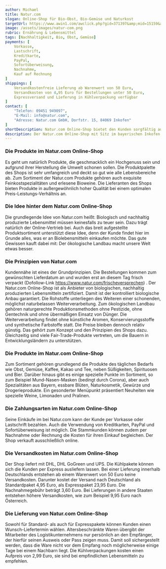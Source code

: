 ```yaml
---
author: Michael
title: Natur.com
slogan: Online-Shop für Bio-Obst, Bio-Gemüse und Naturkost
targetUrl: https://www.awin1.com/awclick.php?gid=371397&amp;mid=15159&amp;awinaffid=731132&amp;linkid=2465741&amp;clickref=
image: /assets/images/natur-com.png
rubric: Ernährung & Lebensmittel
tags: [Nachhaltigkeit, Bio, Obst, Gemüse]
payments: [
    Vorkasse,
    Lastschrift,
    Kreditkarte,
    PayPal,
    Sofortüberweisung,
    Nachnahme,
    Kauf auf Rechnung
]
shippings: [
    Versandkostenfreie Lieferung ab Warenwert von 50 Euro, 
    Versandkosten von 4,95 Euro für Bestellungen unter 50 Euro,
    Expressversand und Lieferung in Kühlverpackung verfügbar
]
contact: [
    "Telefon: 09451 949097", 
    "E-Mail: info@natur.com",
    "Adresse: Natur.com GmbH, Dorfstr. 15, 84069 Inkofen"
]
shortDescription: Natur.com Online-Shop bietet den Kunden sorgfältig ausgewählte Lebensmittel aus kontrolliert biologischen Anbau sowie Bio-Delikatessen mit hohen Qualitätsstandards.
description: Der Natur.com Online-Shop mit Sitz im bayerischen Inkofen ist ein Bioladen im Internet, der bundesweit frisches Obst und Gemüse, Backwaren, Feinkost, Wein sowie Milch- und Sojaprodukte versendet. Die pflanzlichen Rohstoffe der Lebensmittel stammen komplett aus kontrolliert biologischem Anbau. Der Shop verschickt die wertvollen Bioprodukte tagfrisch verpackt zum Kunden.
---
```


### Die Produkte im Natur.com Online-Shop

Es geht um natürlich Produkte, die geschmacklich ein Hochgenuss sein und aufgrund ihrer Herstellung die Umwelt schonen sollen. Die Produktpalette des Shops ist sehr umfangreich und deckt so gut wie alle Lebensbereiche ab. Zum Sortiment der Natur.com Produkte gehören auch exquisite Feinkostspezialitäten und erlesene Bioweine. Die Lieferanten des Shops bieten Produkte in außergewöhnlich hoher Qualität bei einem optimalen Preis-Leistungs-Verhältnis an.

### Die Idee hinter dem Natur.com Online-Shop

Die grundlegende Idee von Natur.com heißt: Biologisch und nachhaltig produzierte Lebensmittel müssen keinesfalls zu teuer sein. Dazu trägt natürlich der Online-Vertrieb bei. Auch das breit aufgestellte Produktsortiment unterstützt diese Idee, denn der Kunde findet hier im Grunde alles, was er an Biolebensmitteln einkaufen möchte. Das gute Gewissen kauft dabei mit: Der ökologische Landbau macht unsere Welt etwas besser.

### Die Prinzipien von Natur.com

Kundennähe ist eines der Grundprinzipien. Die Bestellungen kommen zum gewünschten Lieferdatum an und wurden erst an diesem Tag frisch verpackt (Dofollow-Link https://www.natur.com/frischeversprechen) . Der Natur.com Online-Shop ist als Anbieter von biologischen, nachhaltig produzierten Lebensmitteln zertifiziert. Damit ist der kontrolliert biologische Anbau garantiert. Die Rohstoffe unterliegen des Weiteren einer schonenden, möglichst naturbelassen Weiterverarbeitung. Zum ökologischen Landbau gehören naturgerechte Produktionsmethoden ohne Pestizide, ohne Gentechnik und ohne übermäßigen Einsatz von Dünger. Die Weiterverarbeitung findet ohne künstliche Aromen, Konservierungsstoffe und synthetische Farbstoffe statt. Die Preise bleiben dennoch relativ günstig. Das gehört zum Konzept und den Prinzipien des Shops dazu. Gleichzeitig sind viele Fair-Trade-Produkte vertreten, um die Bauern in Entwicklungsländern zu unterstützen.

### Die Produkte im Natur.com Online-Shop

Zum Sortiment gehören grundlegend die Produkte des täglichen Bedarfs wie Obst, Gemüse, Kaffee, Kakao und Tee, neben Süßigkeiten, Spirituosen und Bier. Darüber hinaus gibt es einige spezielle Punkte im Sortiment, so zum Beispiel Mund-Nasen-Masken (bedingt durch Corona), aber auch Spezialitäten aus Bayern, essbare Blüten, Naturkosmetik, Gewürze und Drogerieprodukte. Ein gesonderter Menüpunkt präsentiert Neuheiten wie spezielle Weine, Limonaden und Pralinen.

### Die Zahlungsarten im Natur.com Online-Shop
Seine Einkäufe im bei Natur.com kann der Kunde per Vorkasse oder Lastschrift bezahlen. Auch die Verwendung von Kreditkarten, PayPal und Sofortüberweisung ist möglich. Die Stammkunden können zudem per Nachnahme oder Rechnung die Kosten für ihren Einkauf begleichen. Der Shop verkauft ausschließlich online.

### Die Versandkosten im Natur.com Online-Shop
Der Shop liefert mit DHL, DHL GoGreen und UPS. Die Kühlpakete können sich die Kunden per Express ausliefern lassen. Bei einer Lieferung innerhalb Deutschlands entstehen ab einem Warenwert von 50 Euro keine Versandkosten. Darunter kostet der Versand nach Deutschland als Standardpaket 4,95 Euro, als Expresspaket 23,95 Euro. Die Nachnahmegebühr beträgt 3,60 Euro. Bei Lieferungen in andere Staaten entstehen höhere Versandkosten, wie zum Beispiel 9,95 Euro nach Österreich. 

### Die Lieferung von Natur.com Online-Shop
Sowohl für Standard- als auch für Expresspakete können Kunden einen Wunsch-Liefertermin wählen. Altersbeschränkte Waren übergibt der Mitarbeiter des Logistikunternehmens nur persönlich an den Empfänger, der hierfür seinen Ausweis oder Pass zeigen muss. Damit soll sichergestellt werden, dass die Ware nicht vor dem Empfang noch möglicherweise einige Tage bei einem Nachbarn liegt. Die Kühlverpackungen kosten einen Aufpreis von 2,99 Euro, sie sind bei empfindlichen Lebensmitteln zu empfehlen.
